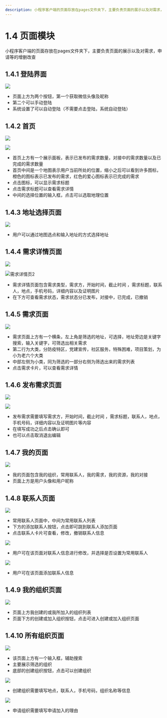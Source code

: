 ```yaml
---
description: 小程序客户端的页面存放在pages文件夹下，主要负责页面的展示以及对需求，申请等的增删改查
---
```


# 1.4 页面模块

小程序客户端的页面存放在pages文件夹下，主要负责页面的展示以及对需求，申请等的增删改查

## 1.4.1 登陆界面

![](../.gitbook/assets/image.png)

* 页面上方为两个按钮，第一个获取微信头像及昵称
* 第二个可以手动登陆
* 系统设置了可以自动登陆（不需要点击登陆，系统自动登陆）

## 1.4.2 首页

![](../.gitbook/assets/kfbo3-qe2s1-3ny9-r-6vh.png)

![](../.gitbook/assets/ebf24d72de1d3be8a254e25fb190f317.jpg)

* 首页上方有一个展示面板，表示已发布的需求数量，对接中的需求数量以及已完成的需求数量
* 首页中间是一个地图表示用户当前所处的位置，缩小之后可以看到许多图标，橙色的图标表示已发布的需求，红色的爱心图标表示已完成的需求
* 点击图标，可以显示需求标题
* 点击需求标题可以查看需求详情
* 中间的选择位置的输入框，点击可以选取地理位置

## 1.4.3 地址选择页面

![](../.gitbook/assets/8o3l-ca2zp84-4w-1kvlnjk.png)

* 用户可以通过地图选点和输入地址的方式选择地址

## 1.4.4 需求详情页面

![](../.gitbook/assets/783dbdaf04d9f7e4dcc5c7b8c1d6fd9f.jpg)

![&#x9700;&#x6C42;&#x8BE6;&#x60C5;&#x9875;2](../.gitbook/assets/ebae2b8da8b2392156c536fba76d8af2.jpg)

* 需求详情页面包含需求类型，需求方，开始时间，截止时间 ，需求标题，联系人，地点，手机号码，详细内容以及证明图片
* 在下方可查看需求状态，需求状态分已发布，对接中，已完成，已撤销

## 1.4.5 需求页面

![](../.gitbook/assets/edecede0b0d8cf357b91cdf1e9c35f3c.jpg)

* 需求页面上方有一个横条，左上角是筛选的地址，可选择，地址旁边是关键字搜索，输入关键字，可筛选出相关需求
* 第二行为大类，分防疫特区，党建宣传，社区服务，特殊困难，项目策划，为小为老六个大类
* 中部左侧为小类，同为筛选的一部分右侧为筛选出来的需求列表
* 点击需求卡片，可以查看需求详情

## 1.4.6 发布需求页面

![](../.gitbook/assets/66ae014239e11d49a8b2c8d83762a8dc.jpg)

![](../.gitbook/assets/598a2240211597a7d286017d5263ea96.jpg)

* 发布需求需要填写需求方，开始时间，截止时间 ，需求标题，联系人，地点，手机号码，详细内容以及证明图片等内容
* 在填写成功之后点击确认即可
* 也可以点击取消退出编辑

## 1.4.7 我的页面

![](../.gitbook/assets/0569b21bd3a27f63c9518098cf40b93c.jpg)

* 我的页面包含我的组织，常用联系人，我的需求，我的资源，我的对接
* 页面上方是用户头像和用户昵称

## 1.4.8 联系人页面

![](../.gitbook/assets/a202c0ef41992469daf1863a788e567a.jpg)

* 常用联系人页面中，中间为常用联系人列表
* 下方的添加联系人按钮，点击即可跳到联系人添加页面
* 点击联系人卡片可查看，修改，撤销联系人信息

![](../.gitbook/assets/32077cf9a967a54751e861f0cdbfc775.jpg)

* 用户可在该页面对联系人信息进行修改，并选择是否设置为常用联系人

![](../.gitbook/assets/25f1d77270667c9f2b4c98ee20d6ffc6.jpg)

* 用户可在该页面添加联系人信息

## 1.4.9 我的组织页面

![](../.gitbook/assets/z2-mfpiz4zddr_-vgoc50pa.png)

* 页面上方我创建的或我所加入的组织列表
* 页面下方的创建或加入组织按钮，点击可进入创建或加入组织页面

## 1.4.10 所有组织页面

![](../.gitbook/assets/oi-k0-ajt9-dw22aos-0.png)

* 该页面上方有一个输入框，辅助搜索
* 主要展示筛选的组织
* 底部的创建组织按钮，点击可以创建组织

![](../.gitbook/assets/2f-jl-1lkn-f_xj0j48-_-r.png)

* 创建组织需要填写地点，联系人，手机号码，组织名称等信息

![](../.gitbook/assets/l-jfg_70kn72-yz-n8w388.png)

* 申请组织需要填写申请加入的理由

